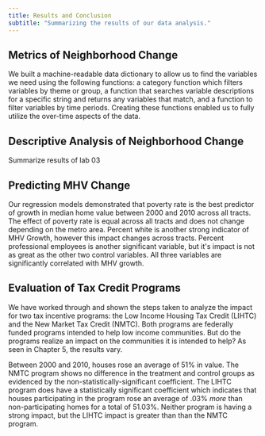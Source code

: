 ```yaml
---
title: Results and Conclusion
subtitle: "Summarizing the results of our data analysis."
---
```


## Metrics of Neighborhood Change

We built a machine-readable data dictionary to allow us to find the variables we need using the following functions: a category function which filters variables by theme or group, a function that searches variable descriptions for a specific string and returns any variables that match, and a function to filter variables by time periods. Creating these functions enabled us to fully utilize the over-time aspects of the data. 

## Descriptive Analysis of Neighborhood Change

Summarize results of lab 03

## Predicting MHV Change

Our regression models demonstrated that poverty rate is the best predictor of growth in median home value between 2000 and 2010 across all tracts. The effect of poverty rate
is equal across all tracts and does not change depending on the metro area. Percent white is another strong indicator of MHV Growth, however this impact changes across tracts. 
Percent professional employees is another significant variable, but it's impact is not as great as the other two control variables. All three variables are significantly 
correlated with MHV growth.


## Evaluation of Tax Credit Programs

We have worked through and shown the steps taken to analyze the impact for two tax incentive programs: the Low Income Housing Tax Credit (LIHTC) and the New Market Tax Credit (NMTC). Both programs are federally funded programs intended to help low income communities. But do the programs realize an impact on the communities it is intended to help? As seen in Chapter 5, the results vary.  

Between 2000 and 2010, houses rose an average of 51% in value. The NMTC program shows no difference in the treatment and control groups as evidenced by the non-statistically-significant coefficient. The LIHTC program does have a statistically significant coefficient which indicates that houses participating in the program rose an average of .03% *more* than non-participating homes for a total of 51.03%. Neither program is having a strong impact, but the LIHTC impact is greater than than the NMTC program.
